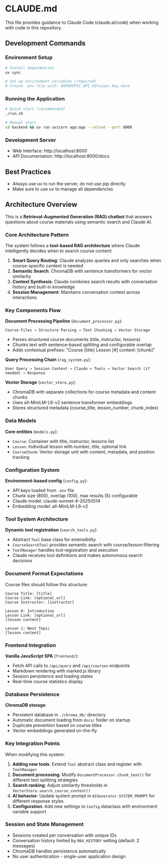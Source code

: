 # CLAUDE.md

This file provides guidance to Claude Code (claude.ai/code) when working with code in this repository.

## Development Commands

### Environment Setup
```bash
# Install dependencies
uv sync

# Set up environment variables (required)
# Create .env file with: ANTHROPIC_API_KEY=your_key_here
```

### Running the Application
```bash
# Quick start (recommended)
./run.sh

# Manual start
cd backend && uv run uvicorn app:app --reload --port 8000
```

### Development Server
- Web Interface: http://localhost:8000
- API Documentation: http://localhost:8000/docs

## Best Practices
- Always use uv to run the server, do not use pip directly
- Make sure to use uv to manage all dependencies

## Architecture Overview

This is a **Retrieval-Augmented Generation (RAG) chatbot** that answers questions about course materials using semantic search and Claude AI.

### Core Architecture Pattern
The system follows a **tool-based RAG architecture** where Claude intelligently decides when to search course content:

1. **Smart Query Routing**: Claude analyzes queries and only searches when course-specific content is needed
2. **Semantic Search**: ChromaDB with sentence transformers for vector similarity
3. **Context Synthesis**: Claude combines search results with conversation history and built-in knowledge
4. **Session Management**: Maintains conversation context across interactions

### Key Components Flow

**Document Processing Pipeline** (`document_processor.py`):
```
Course Files → Structure Parsing → Text Chunking → Vector Storage
```
- Parses structured course documents (title, instructor, lessons)
- Chunks text with sentence-based splitting and configurable overlap
- Adds contextual prefixes: "Course [title] Lesson [#] content: [chunk]"

**Query Processing Chain** (`rag_system.py`):
```
User Query → Session Context → Claude + Tools → Vector Search (if needed) → Response
```

**Vector Storage** (`vector_store.py`):
- ChromaDB with separate collections for course metadata and content chunks
- Uses all-MiniLM-L6-v2 sentence transformer embeddings
- Stores structured metadata (course_title, lesson_number, chunk_index)

### Data Models

**Core entities** (`models.py`):
- `Course`: Container with title, instructor, lessons list
- `Lesson`: Individual lesson with number, title, optional link
- `CourseChunk`: Vector storage unit with content, metadata, and position tracking

### Configuration System

**Environment-based config** (`config.py`):
- API keys loaded from `.env` file
- Chunk size (800), overlap (100), max results (5) configurable
- Claude model: claude-sonnet-4-20250514
- Embedding model: all-MiniLM-L6-v2

### Tool System Architecture

**Dynamic tool registration** (`search_tools.py`):
- Abstract `Tool` base class for extensibility
- `CourseSearchTool` provides semantic search with course/lesson filtering
- `ToolManager` handles tool registration and execution
- Claude receives tool definitions and makes autonomous search decisions

### Document Format Expectations

Course files should follow this structure:
```
Course Title: [title]
Course Link: [optional_url]
Course Instructor: [instructor]

Lesson 0: Introduction
Lesson Link: [optional_url]
[lesson content]

Lesson 1: Next Topic
[lesson content]
```

### Frontend Integration

**Vanilla JavaScript SPA** (`frontend/`):
- Fetch API calls to `/api/query` and `/api/courses` endpoints
- Markdown rendering with marked.js library
- Session persistence and loading states
- Real-time course statistics display

### Database Persistence

**ChromaDB storage**:
- Persistent database in `./chroma_db/` directory
- Automatic document loading from `docs/` folder on startup
- Duplicate prevention based on course titles
- Vector embeddings generated on-the-fly

### Key Integration Points

When modifying this system:

1. **Adding new tools**: Extend `Tool` abstract class and register with `ToolManager`
2. **Document processing**: Modify `DocumentProcessor.chunk_text()` for different text splitting strategies
3. **Search ranking**: Adjust similarity thresholds in `VectorStore.search_course_content()`
4. **AI behavior**: Update system prompt in `AIGenerator.SYSTEM_PROMPT` for different response styles
5. **Configuration**: Add new settings to `Config` dataclass with environment variable support

### Session and State Management

- Sessions created per conversation with unique IDs
- Conversation history limited by `MAX_HISTORY` setting (default: 2 messages)
- ChromaDB handles persistence automatically
- No user authentication - single-user application design
